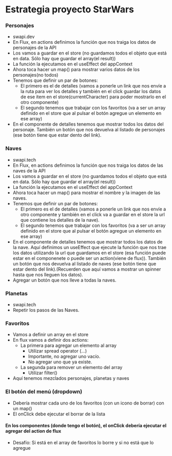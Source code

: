 # Estrategia proyecto StarWars

### Personajes
  - swapi.dev 
  - En Flux, en actions definimos la función que nos traiga los datos de personajes de la API
  - Los vamos a guardar en el store (no guardamos todos el objeto que está en data. Sólo hay que guardar el array(el result))
  - La función la ejecutamos en el useEffect del appContext
  - Ahora toca hacer un map() para mostrar varios datos de los personajes(no todos)
  - Tenemos que definir un par de botones:
    - El primero es el de detalles (vamos a ponerle un link que nos envíe a la ruta para ver los detalles y también en el click guardar los datos de ese item en el store(currentCharacter) para poder mostrarlo en el otro componente)
    - El segundo tenemos que trabajar con los favoritos (va a ser un array definido en el store que al pulsar el botón agregue un elemento en ese array)
  - En el componente de detalles tenemos que mostrar todos los datos del personaje. También un botón que nos devuelva al listado de personajes (ese botón tiene que estar dento del link).

### Naves
  - swapi.tech
  - En Flux, en actions definimos la función que nos traiga los datos de las naves de la API
  - Los vamos a guardar en el store (no guardamos todos el objeto que está en data. Sólo hay que guardar el array(el result))
  - La función la ejecutamos en el useEffect del appContext
  - Ahora toca hacer un map() para mostrar el nombre y la imagen de las naves.
  - Tenemos que definir un par de botones:
    - El primero es el de detalles (vamos a ponerle un link que nos envíe a otro componente y también en el click va a guardar en el store la url que contiene los detalles de la nave).
    - El segundo tenemos que trabajar con los favoritos (va a ser un array definido en el store que al pulsar el botón agregue un elemento en ese array)
  - En el componente de detalles tenemos que mostrar todos los datos de la nave. Aquí definimos un useEffect que ejecute la función que nos trae los datos utilizando la url que guardamos en el store (esa función puede estar en el componenete o puede ser un action(viene de flux)). También un botón que nos devuelva al listado de naves (ese botón tiene que estar dento del link).(Recuerden que aquí vamos a mostrar un spinner hasta que nos lleguen los datos).
  - Agregar un botón que nos lleve a todas la naves.

### Planetas
  - swapi.tech
  - Repetir los pasos de las Naves.

### Favoritos
  - Vamos a definir un array en el store
  - En flux vamos a definir dos actions:
    - La primera para agregar un elemento al array
      - Utilizar spread operator (...)
      - Importante, no agregar uno vacío.
      - No agregar uno que ya existe.
    - La segunda para remover un elemento del array
      - Utilizar filter()
  - Aquí tenemos mezclados personajes, planetas y naves

### El botón del menú (dropdown)
  - Debería mostrar cada uno de los favoritos (con un icono de borrar) con un map()
  - El onClick debe ejecutar el borrar de la lista

#### En los componentes (donde tengo el botón), el onClick debería ejecutar el agregar del action de flux
  - Desafío: Si está en el array de favoritos lo borre y si no está que lo agregue